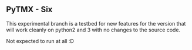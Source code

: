 ## PyTMX - Six


This experimental branch is a testbed for new features for the version that will
work cleanly on python2 and 3 with no changes to the source code.

Not expected to run at all  :D